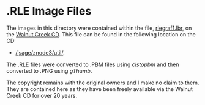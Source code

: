 # .RLE Image Files

The images in this directory were contained within the file, [rlegraf1.lbr](http://www.classiccmp.org/cpmarchives/cpm/Software/WalnutCD/jsage/znode3/util/rlegraf1.lbr "rlegraf1.lbr"), on the [Walnut Creek CD](http://www.classiccmp.org/cpmarchives/ftp.php?b=cpm/Software/WalnutCD/).  This file can be found in the following location on the CD:
* [/jsage/znode3/util/](http://www.classiccmp.org/cpmarchives/ftp.php?b=cpm/Software/WalnutCD/jsage/znode3/util/).

The .RLE files were converted to .PBM files using _cistopbm_ and then converted to .PNG using _gThumb_.

The copyright remains with the original owners and I make no claim to them.  They are contained here as they have been freely available via the Walnut Creek CD for over 20 years.
